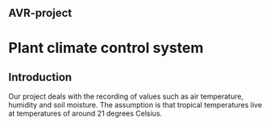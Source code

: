 ## AVR-project
# Plant climate control system 

## Introduction
Our project deals with the recording of values such as air temperature, humidity and soil moisture. The assumption is that tropical temperatures live at temperatures of around 21 degrees Celsius.

